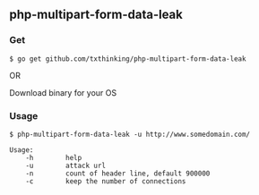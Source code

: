 ## php-multipart-form-data-leak

### Get

```
$ go get github.com/txthinking/php-multipart-form-data-leak
```

OR

Download binary for your OS

### Usage

`$ php-multipart-form-data-leak -u http://www.somedomain.com/`

```
Usage:
    -h        help
    -u        attack url
    -n        count of header line, default 900000
    -c        keep the number of connections
```



